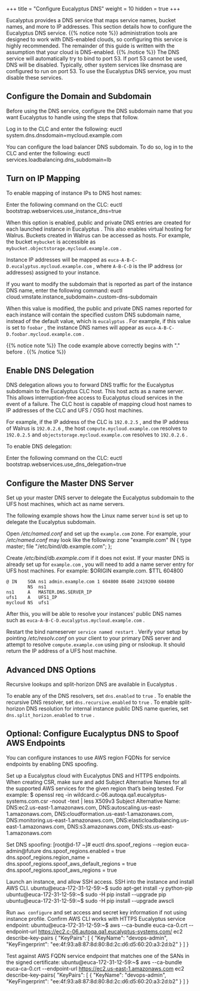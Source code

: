 +++
title = "Configure Eucalyptus DNS"
weight = 10
hidden = true
+++

Eucalyptus provides a DNS service that maps service names, bucket names, and more to IP addresses. This section details how to configure the Eucalyptus DNS service.
{{% notice note %}}
administration tools are designed to work with DNS-enabled clouds, so configuring this service is highly recommended. The remainder of this guide is written with the assumption that your cloud is DNS-enabled. 
{{% /notice %}}
The DNS service will automatically try to bind to port 53. If port 53 cannot be used, DNS will be disabled. Typically, other system services like dnsmasq are configured to run on port 53. To use the Eucalyptus DNS service, you must disable these services. 


## Configure the Domain and Subdomain
Before using the DNS service, configure the DNS subdomain name that you want Eucalyptus to handle using the steps that follow. 

Log in to the CLC and enter the following: 
    euctl system.dns.dnsdomain=mycloud.example.com

You can configure the load balancer DNS subdomain. To do so, log in to the CLC and enter the following: 
    euctl services.loadbalancing.dns_subdomain=lb


## Turn on IP Mapping
To enable mapping of instance IPs to DNS host names: 

Enter the following command on the CLC: 
    euctl bootstrap.webservices.use_instance_dns=true

When this option is enabled, public and private DNS entries are created for each launched instance in Eucalyptus . This also enables virtual hosting for Walrus. Buckets created in Walrus can be accessed as hosts. For example, the bucket `mybucket` is accessible as `mybucket.objectstorage.mycloud.example.com` . 

Instance IP addresses will be mapped as `euca-A-B-C-D.eucalyptus.mycloud.example.com` , where `A-B-C-D` is the IP address (or addresses) assigned to your instance. 

If you want to modify the subdomain that is reported as part of the instance DNS name, enter the following command: 
    euctl cloud.vmstate.instance_subdomain=.custom-dns-subdomain

When this value is modified, the public and private DNS names reported for each instance will contain the specified custom DNS subdomain name, instead of the default value, which is `eucalyptus` . For example, if this value is set to `foobar` , the instance DNS names will appear as `euca-A-B-C-D.foobar.mycloud.example.com` . 


{{% notice note %}}
The code example above correctly begins with "." before . 
{{% /notice %}}

## Enable DNS Delegation
DNS delegation allows you to forward DNS traffic for the Eucalyptus subdomain to the Eucalyptus CLC host. This host acts as a name server. This allows interruption-free access to Eucalyptus cloud services in the event of a failure. The CLC host is capable of mapping cloud host names to IP addresses of the CLC and UFS / OSG host machines. 

For example, if the IP address of the CLC is `192.0.2.5` , and the IP address of Walrus is `192.0.2.6` , the host `compute.mycloud.example.com` resolves to `192.0.2.5` and `objectstorage.mycloud.example.com` resolves to `192.0.2.6` . 

To enable DNS delegation: 

Enter the following command on the CLC: 
    euctl bootstrap.webservices.use_dns_delegation=true


## Configure the Master DNS Server
Set up your master DNS server to delegate the Eucalyptus subdomain to the UFS host machines, which act as name servers. 

The following example shows how the Linux name server `bind` is set up to delegate the Eucalyptus subdomain. 

Open */etc/named.conf* and set up the `example.com` zone. For example, your */etc/named.conf* may look like the following: 
    zone "example.com" IN {
    	      type master;
    	      file "/etc/bind/db.example.com";
    	      };
    	    

Create */etc/bind/db.example.com* if it does not exist. If your master DNS is already set up for `example.com` , you will need to add a name server entry for UFS host machines. For example: 
    $ORIGIN example.com.
    $TTL 604800
    
    @ IN    SOA ns1 admin.example.com 1 604800 86400 2419200 604800
            NS  ns1
    ns1     A   MASTER.DNS.SERVER_IP
    ufs1    A   UFS1_IP
    mycloud NS  ufs1

After this, you will be able to resolve your instances' public DNS names such as `euca-A-B-C-D.eucalyptus.mycloud.example.com` . 

Restart the bind nameserver `service named restart` . Verify your setup by pointing */etc/resolv.conf* on your client to your primary DNS server and attempt to resolve `compute.example.com` using ping or nslookup. It should return the IP address of a UFS host machine. 
## Advanced DNS Options
Recursive lookups and split-horizon DNS are available in Eucalyptus . 

To enable any of the DNS resolvers, set `dns.enabled` to `true` . To enable the recursive DNS resolver, set `dns.recursive.enabled` to `true` . To enable split-horizon DNS resolution for internal instance public DNS name queries, set `dns.split_horizon.enabled` to `true` . 
## Optional: Configure Eucalyptus DNS to Spoof AWS Endpoints
You can configure instances to use AWS region FQDNs for service endpoints by enabling DNS spoofing. 

Set up a Eucalyptus cloud with Eucalyptus DNS and HTTPS endpoints. When creating CSR, make sure and add Subject Alternative Names for all the supported AWS services for the given region that’s being tested. For example: 
    $ openssl req -in wildcard.c-06.autoqa.qa1.eucalyptus-systems.com.csr 
    						-noout -text | less X509v3 Subject Alternative Name:
         DNS:ec2.us-east-1.amazonaws.com, DNS:autoscaling.us-east-1.amazonaws.com, 
         DNS:cloudformation.us-east-1.amazonaws.com, DNS:monitoring.us-east-1.amazonaws.com, 
         DNS:elasticloadbalancing.us-east-1.amazonaws.com, DNS:s3.amazonaws.com, 
         DNS:sts.us-east-1.amazonaws.com

Set DNS spoofing: 
    [root@d-17 ~]#  euctl dns.spoof_regions --region euca-admin@future
    dns.spoof_regions.enabled = true
    dns.spoof_regions.region_name =
    dns.spoof_regions.spoof_aws_default_regions = true
    dns.spoof_regions.spoof_aws_regions = true

Launch an instance, and allow SSH access. SSH into the instance and install AWS CLI. 
    ubuntu@euca-172-31-12-59:~$ sudo apt-get install -y python-pip
    ubuntu@euca-172-31-12-59:~$ sudo -H pip install --upgrade pip
    ubuntu@euca-172-31-12-59:~$ sudo -H pip install --upgrade awscli

Run `aws configure` and set access and secret key information if not using instance profile. Confirm AWS CLI works with HTTPS Eucalyptus service endpoint: 
    ubuntu@euca-172-31-12-59:~$ aws --ca-bundle euca-ca-0.crt 
    --endpoint-url https://ec2.c-06.autoqa.qa1.eucalyptus-systems.com/ ec2 describe-key-pairs
    {
        "KeyPairs": [
            {
                "KeyName": "devops-admin",
                "KeyFingerprint": "ee:4f:93:a8:87:8d:80:8d:2c:d6:d5:60:20:a3:2d:b2"
            }
        ]
    }

Test against AWS FQDN service endpoint that matches one of the SANs in the signed certificate: 
    ubuntu@euca-172-31-12-59:~$ aws --ca-bundle euca-ca-0.crt 
    --endpoint-url https://ec2.us-east-1.amazonaws.com ec2 describe-key-pairs{
        "KeyPairs": [
            {
                "KeyName": "devops-admin",
                "KeyFingerprint": "ee:4f:93:a8:87:8d:80:8d:2c:d6:d5:60:20:a3:2d:b2"
            }
        ]
    }				

